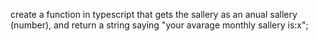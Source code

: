 create a function in typescript that gets the sallery as an anual sallery (number), and return a string saying "your avarage monthly sallery is:x";